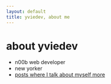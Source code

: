 ```yaml
---
layout: default
title: yviedev, about me
---
```

<div class="blurb">
	<h1>about yviedev</h1>
    <ul>
        <li>n00b web developer </li>
        <li>new yorker </li>
        <li><a href="/tags#about+me">posts where I talk about myself more</a></li>
    </ul>
</div><!-- /.blurb -->